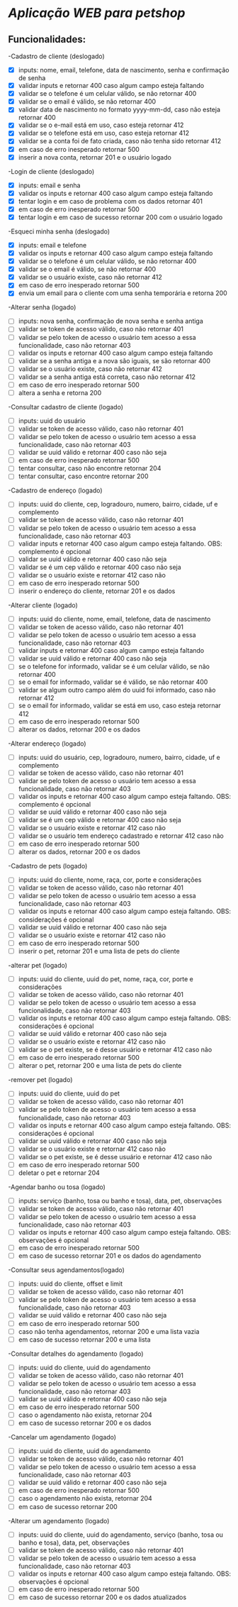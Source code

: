# **_Aplicação WEB para petshop_**

## **Funcionalidades:**

-Cadastro de cliente (deslogado)
- [X] inputs: nome, email, telefone, data de nascimento, senha e confirmação de senha
- [X] validar inputs e retornar 400 caso algum campo esteja faltando
- [X] validar se o telefone é um celular válido, se não retornar 400
- [X] validar se o email é válido, se não retornar 400
- [X] validar data de nascimento no formato yyyy-mm-dd, caso não esteja retornar 400
- [X] validar se o e-mail está em uso, caso esteja retornar 412
- [X] validar se o telefone está em uso, caso esteja retornar 412
- [X] validar se a conta foi de fato criada, caso não tenha sido retornar 412
- [X] em caso de erro inesperado retornar 500
- [X] inserir a nova conta, retornar 201 e o usuário logado

-Login de cliente (deslogado)
- [X] inputs: email e senha
- [X] validar os inputs e retornar 400 caso algum campo esteja faltando
- [X] tentar login e em caso de problema com os dados retornar 401
- [X] em caso de erro inesperado retornar 500
- [X] tentar login e em caso de sucesso retornar 200 com o usuário logado 

-Esqueci minha senha (deslogado)
- [X] inputs: email e telefone
- [X] validar os inputs e retornar 400 caso algum campo esteja faltando
- [X] validar se o telefone é um celular válido, se não retornar 400
- [X] validar se o email é válido, se não retornar 400
- [X] validar se o usuário existe, caso não retornar 412
- [X] em caso de erro inesperado retornar 500
- [X] envia um email para o cliente com uma senha temporária e retorna 200

-Alterar senha (logado)
- [ ] inputs: nova senha, confirmação de nova senha e senha antiga
- [ ] validar se token de acesso válido, caso não retornar 401
- [ ] validar se pelo token de acesso o usuário tem acesso a essa funcionalidade, caso não retornar 403
- [ ] validar os inputs e retornar 400 caso algum campo esteja faltando
- [ ] validar se a senha antiga e a nova são iguais, se são retornar 400
- [ ] validar se o usuário existe, caso não retornar 412
- [ ] validar se a senha antiga está correta, caso não retornar 412
- [ ] em caso de erro inesperado retornar 500
- [ ] altera a senha e retorna 200

-Consultar cadastro de cliente (logado)
- [ ] inputs: uuid do usuário
- [ ] validar se token de acesso válido, caso não retornar 401
- [ ] validar se pelo token de acesso o usuário tem acesso a essa funcionalidade, caso não retornar 403
- [ ] validar se uuid válido e retornar 400 caso não seja
- [ ] em caso de erro inesperado retornar 500
- [ ] tentar consultar, caso não encontre retornar 204
- [ ] tentar consultar, caso encontre retornar 200

-Cadastro de endereço (logado)
- [ ] inputs: uuid do cliente, cep, logradouro, numero, bairro, cidade, uf e complemento
- [ ] validar se token de acesso válido, caso não retornar 401
- [ ] validar se pelo token de acesso o usuário tem acesso a essa funcionalidade, caso não retornar 403
- [ ] validar inputs e retornar 400 caso algum campo esteja faltando. OBS: complemento é opcional
- [ ] validar se uuid válido e retornar 400 caso não seja
- [ ] validar se é um cep válido e retornar 400 caso não seja
- [ ] validar se o usuário existe e retornar 412 caso não
- [ ] em caso de erro inesperado retornar 500
- [ ] inserir o endereço do cliente, retornar 201 e os dados

-Alterar cliente (logado)
- [ ] inputs: uuid do cliente, nome, email, telefone, data de nascimento
- [ ] validar se token de acesso válido, caso não retornar 401
- [ ] validar se pelo token de acesso o usuário tem acesso a essa funcionalidade, caso não retornar 403
- [ ] validar inputs e retornar 400 caso algum campo esteja faltando
- [ ] validar se uuid válido e retornar 400 caso não seja
- [ ] se o telefone for informado, validar se é um celular válido, se não retornar 400
- [ ] se o email for informado, validar se é válido, se não retornar 400
- [ ] validar se algum outro campo além do uuid foi informado, caso não retornar 412
- [ ] se o email for informado, validar se está em uso, caso esteja retornar 412 
- [ ] em caso de erro inesperado retornar 500
- [ ] alterar os dados, retornar 200 e os dados

-Alterar endereço (logado)
- [ ] inputs: uuid do usuário, cep, logradouro, numero, bairro, cidade, uf e complemento
- [ ] validar se token de acesso válido, caso não retornar 401
- [ ] validar se pelo token de acesso o usuário tem acesso a essa funcionalidade, caso não retornar 403
- [ ] validar os inputs e retornar 400 caso algum campo esteja faltando. OBS: complemento é opcional
- [ ] validar se uuid válido e retornar 400 caso não seja
- [ ] validar se é um cep válido e retornar 400 caso não seja
- [ ] validar se o usuário existe e retornar 412 caso não
- [ ] validar se o usuário tem endereço cadastrado e retornar 412 caso não
- [ ] em caso de erro inesperado retornar 500
- [ ] alterar os dados, retornar 200 e os dados

-Cadastro de pets (logado)
- [ ] inputs: uuid do cliente, nome, raça, cor, porte e considerações
- [ ] validar se token de acesso válido, caso não retornar 401
- [ ] validar se pelo token de acesso o usuário tem acesso a essa funcionalidade, caso não retornar 403
- [ ] validar os inputs e retornar 400 caso algum campo esteja faltando. OBS: considerações é opcional
- [ ] validar se uuid válido e retornar 400 caso não seja
- [ ] validar se o usuário existe e retornar 412 caso não
- [ ] em caso de erro inesperado retornar 500
- [ ] inserir o pet, retornar 201 e uma lista de pets do cliente

-alterar pet (logado)
- [ ] inputs: uuid do cliente, uuid do pet, nome, raça, cor, porte e considerações
- [ ] validar se token de acesso válido, caso não retornar 401
- [ ] validar se pelo token de acesso o usuário tem acesso a essa funcionalidade, caso não retornar 403
- [ ] validar os inputs e retornar 400 caso algum campo esteja faltando. OBS: considerações é opcional
- [ ] validar se uuid válido e retornar 400 caso não seja
- [ ] validar se o usuário existe e retornar 412 caso não
- [ ] validar se o pet existe, se é desse usuário e retornar 412 caso não
- [ ] em caso de erro inesperado retornar 500
- [ ] alterar o pet, retornar 200 e uma lista de pets do cliente

-remover pet (logado)
- [ ] inputs: uuid do cliente, uuid do pet
- [ ] validar se token de acesso válido, caso não retornar 401
- [ ] validar se pelo token de acesso o usuário tem acesso a essa funcionalidade, caso não retornar 403
- [ ] validar os inputs e retornar 400 caso algum campo esteja faltando. OBS: considerações é opcional
- [ ] validar se uuid válido e retornar 400 caso não seja
- [ ] validar se o usuário existe e retornar 412 caso não
- [ ] validar se o pet existe, se é desse usuário e retornar 412 caso não
- [ ] em caso de erro inesperado retornar 500
- [ ] deletar o pet e retornar 204

-Agendar banho ou tosa (logado)
- [ ] inputs: serviço (banho, tosa ou banho e tosa), data, pet, observações
- [ ] validar se token de acesso válido, caso não retornar 401
- [ ] validar se pelo token de acesso o usuário tem acesso a essa funcionalidade, caso não retornar 403
- [ ] validar os inputs e retornar 400 caso algum campo esteja faltando. OBS: observações é opcional
- [ ] em caso de erro inesperado retornar 500
- [ ] em caso de sucesso retornar 201 e os dados do agendamento

-Consultar seus agendamentos(logado)
- [ ] inputs: uuid do cliente, offset e limit
- [ ] validar se token de acesso válido, caso não retornar 401
- [ ] validar se pelo token de acesso o usuário tem acesso a essa funcionalidade, caso não retornar 403
- [ ] validar se uuid válido e retornar 400 caso não seja
- [ ] em caso de erro inesperado retornar 500
- [ ] caso não tenha agendamentos, retornar 200 e uma lista vazia
- [ ] em caso de sucesso retornar 200 e uma lista

-Consultar detalhes do agendamento (logado)
- [ ] inputs: uuid do cliente, uuid do agendamento
- [ ] validar se token de acesso válido, caso não retornar 401
- [ ] validar se pelo token de acesso o usuário tem acesso a essa funcionalidade, caso não retornar 403
- [ ] validar se uuid válido e retornar 400 caso não seja
- [ ] em caso de erro inesperado retornar 500
- [ ] caso o agendamento não exista, retornar 204
- [ ] em caso de sucesso retornar 200 e os dados

-Cancelar um agendamento (logado)
- [ ] inputs: uuid do cliente, uuid do agendamento
- [ ] validar se token de acesso válido, caso não retornar 401
- [ ] validar se pelo token de acesso o usuário tem acesso a essa funcionalidade, caso não retornar 403
- [ ] validar se uuid válido e retornar 400 caso não seja
- [ ] em caso de erro inesperado retornar 500
- [ ] caso o agendamento não exista, retornar 204
- [ ] em caso de sucesso retornar 200

-Alterar um agendamento (logado)
- [ ] inputs: uuid do cliente, uuid do agendamento, serviço (banho, tosa ou banho e tosa), data, pet, observações
- [ ] validar se token de acesso válido, caso não retornar 401
- [ ] validar se pelo token de acesso o usuário tem acesso a essa funcionalidade, caso não retornar 403
- [ ] validar os inputs e retornar 400 caso algum campo esteja faltando. OBS: observações é opcional
- [ ] em caso de erro inesperado retornar 500
- [ ] em caso de sucesso retornar 200 e os dados atualizados